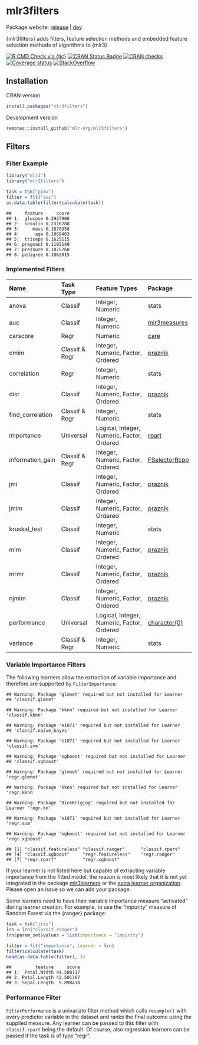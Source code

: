
# mlr3filters

Package website: [release](https://mlr3filters.mlr-org.com/) |
[dev](https://mlr3filters.mlr-org.com/dev)

{mlr3filters} adds filters, feature selection methods and embedded
feature selection methods of algorithms to {mlr3}.

<!-- badges: start -->

[![R CMD Check via
{tic}](https://img.shields.io/github/workflow/status/mlr-org/mlr3filters/R%20CMD%20Check%20via%20%7Btic%7D?logo=github&label=R%20CMD%20Check%20via%20%7Btic%7D&style=flat-square)](https://github.com/mlr-org/mlr3filters/actions)
[![CRAN Status
Badge](https://www.r-pkg.org/badges/version-ago/mlr3filters)](https://cran.r-project.org/package=mlr3filters)
[![CRAN
checks](https://cranchecks.info/badges/worst/mlr3filters)](https://cran.r-project.org/web/checks/check_results_mlr3filters.html)
[![Coverage
status](https://codecov.io/gh/mlr-org/mlr3filters/branch/master/graph/badge.svg)](https://codecov.io/github/mlr-org/mlr3filters?branch=master)
[![StackOverflow](https://img.shields.io/badge/stackoverflow-mlr3-orange.svg)](https://stackoverflow.com/questions/tagged/mlr3)
<!-- badges: end -->

## Installation

CRAN version

``` r
install.packages("mlr3filters")
```

Development version

``` r
remotes::install_github("mlr-org/mlr3filters")
```

## Filters

### Filter Example

``` r
library("mlr3")
library("mlr3filters")

task = tsk("pima")
filter = flt("auc")
as.data.table(filter$calculate(task))
```

    ##     feature     score
    ## 1:  glucose 0.2927906
    ## 2:  insulin 0.2316288
    ## 3:     mass 0.1870358
    ## 4:      age 0.1869403
    ## 5:  triceps 0.1625115
    ## 6: pregnant 0.1195149
    ## 7: pressure 0.1075760
    ## 8: pedigree 0.1062015

### Implemented Filters

| Name              | Task Type      | Feature Types                              | Package                                                           |
| :---------------- | :------------- | :----------------------------------------- | :---------------------------------------------------------------- |
| anova             | Classif        | Integer, Numeric                           | stats                                                             |
| auc               | Classif        | Integer, Numeric                           | [mlr3measures](https://cran.r-project.org/package=mlr3measures)   |
| carscore          | Regr           | Numeric                                    | [care](https://cran.r-project.org/package=care)                   |
| cmim              | Classif & Regr | Integer, Numeric, Factor, Ordered          | [praznik](https://cran.r-project.org/package=praznik)             |
| correlation       | Regr           | Integer, Numeric                           | stats                                                             |
| disr              | Classif        | Integer, Numeric, Factor, Ordered          | [praznik](https://cran.r-project.org/package=praznik)             |
| find\_correlation | Classif & Regr | Integer, Numeric                           | stats                                                             |
| importance        | Universal      | Logical, Integer, Numeric, Factor, Ordered | [rpart](https://cran.r-project.org/package=rpart)                 |
| information\_gain | Classif & Regr | Integer, Numeric, Factor, Ordered          | [FSelectorRcpp](https://cran.r-project.org/package=FSelectorRcpp) |
| jmi               | Classif        | Integer, Numeric, Factor, Ordered          | [praznik](https://cran.r-project.org/package=praznik)             |
| jmim              | Classif        | Integer, Numeric, Factor, Ordered          | [praznik](https://cran.r-project.org/package=praznik)             |
| kruskal\_test     | Classif        | Integer, Numeric                           | stats                                                             |
| mim               | Classif        | Integer, Numeric, Factor, Ordered          | [praznik](https://cran.r-project.org/package=praznik)             |
| mrmr              | Classif        | Integer, Numeric, Factor, Ordered          | [praznik](https://cran.r-project.org/package=praznik)             |
| njmim             | Classif        | Integer, Numeric, Factor, Ordered          | [praznik](https://cran.r-project.org/package=praznik)             |
| performance       | Universal      | Logical, Integer, Numeric, Factor, Ordered | [character(0)](https://cran.r-project.org/package=character\(0\)) |
| variance          | Classif & Regr | Integer, Numeric                           | stats                                                             |

### Variable Importance Filters

The following learners allow the extraction of variable importance and
therefore are supported by `FilterImportance`:

    ## Warning: Package 'glmnet' required but not installed for Learner
    ## 'classif.glmnet'

    ## Warning: Package 'kknn' required but not installed for Learner 'classif.kknn'

    ## Warning: Package 'e1071' required but not installed for Learner
    ## 'classif.naive_bayes'

    ## Warning: Package 'e1071' required but not installed for Learner 'classif.svm'

    ## Warning: Package 'xgboost' required but not installed for Learner
    ## 'classif.xgboost'

    ## Warning: Package 'glmnet' required but not installed for Learner 'regr.glmnet'

    ## Warning: Package 'kknn' required but not installed for Learner 'regr.kknn'

    ## Warning: Package 'DiceKriging' required but not installed for Learner 'regr.km'

    ## Warning: Package 'e1071' required but not installed for Learner 'regr.svm'

    ## Warning: Package 'xgboost' required but not installed for Learner 'regr.xgboost'

    ## [1] "classif.featureless" "classif.ranger"      "classif.rpart"      
    ## [4] "classif.xgboost"     "regr.featureless"    "regr.ranger"        
    ## [7] "regr.rpart"          "regr.xgboost"

If your learner is not listed here but capable of extracting variable
importance from the fitted model, the reason is most likely that it is
not yet integrated in the package
[mlr3learners](https://github.com/mlr-org/mlr3learners) or the [extra
learner organization](https://github.com/mlr3learners). Please open an
issue so we can add your package.

Some learners need to have their variable importance measure “activated”
during learner creation. For example, to use the “impurity” measure of
Random Forest via the {ranger} package:

``` r
task = tsk("iris")
lrn = lrn("classif.ranger")
lrn$param_set$values = list(importance = "impurity")

filter = flt("importance", learner = lrn)
filter$calculate(task)
head(as.data.table(filter), 3)
```

    ##         feature     score
    ## 1:  Petal.Width 44.588117
    ## 2: Petal.Length 42.501367
    ## 3: Sepal.Length  9.898418

### Performance Filter

`FilterPerformance` is a univariate filter method which calls
`resample()` with every predictor variable in the dataset and ranks the
final outcome using the supplied measure. Any learner can be passed to
this filter with `classif.rpart` being the default. Of course, also
regression learners can be passed if the task is of type “regr”.
